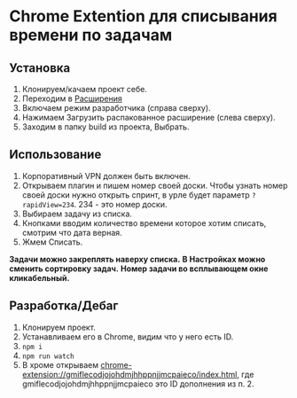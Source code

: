 # Chrome Extention для списывания времени по задачам

## Установка

1. Клонируем/качаем проект себе.
2. Переходим в [Расширения](chrome://extensions/)
3. Включаем режим разработчика (справа сверху).
4. Нажимаем Загрузить распакованное расширение (слева сверху).
5. Заходим в папку build из проекта, Выбрать.

## Использование

1. Корпоративный VPN должен быть включен.
2. Открываем плагин и пишем номер своей доски. Чтобы узнать номер своей доски нужно открыть спринт, в урле будет параметр `?rapidView=234`. 234 - это номер доски.
3. Выбираем задачу из списка.
4. Кнопками вводим количество времени которое хотим списать, смотрим что дата верная.
5. Жмем Списать.

**Задачи можно закреплять наверху списка.**
**В Настройках можно сменить сортировку задач.**
**Номер задачи во всплывающем окне кликабельный.**

## Разработка/Дебаг

1. Клонируем проект.
1. Устанавливаем его в Chrome, видим что у него есть ID.
2. `npm i`
3. `npm run watch`
5. В хроме открываем [chrome-extension://gmiflecodjojohdmjhhppnjjmcpaieco/index.html](chrome-extension://gmiflecodjojohdmjhhppnjjmcpaieco/index.html), где gmiflecodjojohdmjhhppnjjmcpaieco это ID дополнения из п. 2.
